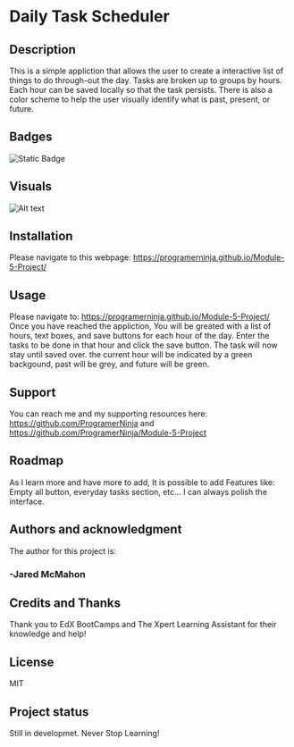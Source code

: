 # Daily Task Scheduler

## Description

This is a simple appliction that allows the user to create a interactive list of things to do through-out the day.
Tasks are broken up to groups by hours. Each hour can be saved locally so that the task persists.
There is also a color scheme to help the user visually identify what is past, present, or future.

## Badges

![Static Badge](https://img.shields.io/badge/Always%20Learning-grey?labelColor=aqua&color=blue)

## Visuals

![Alt text](./assets/images/currentState.PNG?raw=true "Current Release")

## Installation

Please navigate to this webpage: https://programerninja.github.io/Module-5-Project/

## Usage

Please navigate to: https://programerninja.github.io/Module-5-Project/
Once you have reached the appliction, You will be greated with a list of hours, text boxes, and save buttons for each hour of the day.
Enter the tasks to be done in that hour and click the save button. The task will now stay until saved over. the current hour will be indicated by a green backgound, past will be grey, and future will be green.

## Support

You can reach me and my supporting resources here: https://github.com/ProgramerNinja and https://github.com/ProgramerNinja/Module-5-Project

## Roadmap

As I learn more and have more to add, It is possible to add Features like: Empty all button, everyday tasks section, etc...
I can always polish the interface.

## Authors and acknowledgment

The author for this project is:

### -Jared McMahon

## Credits and Thanks

Thank you to EdX BootCamps and The Xpert Learning Assistant for their knowledge and help!

## License

MIT

## Project status

Still in developmet. Never Stop Learning!